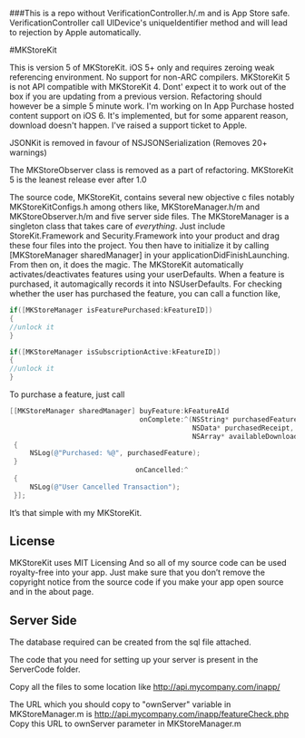 ###This is a repo without VerificationController.h/.m and is App Store safe.
VerificationController call UIDevice's uniqueIdentifier method and will lead to rejection by Apple automatically.

#MKStoreKit

This is version 5 of MKStoreKit. iOS 5+ only and requires zeroing weak referencing environment. No support for non-ARC compilers.
MKStoreKit 5 is not API compatible with MKStoreKit 4. Dont' expect it to work out of the box if you are updating from a previous version. Refactoring should however be a simple 5 minute work.
I'm working on In App Purchase hosted content support on iOS 6.
It's implemented, but for some apparent reason, download doesn't happen. I've raised a support ticket to Apple.

JSONKit is removed in favour of NSJSONSerialization (Removes 20+ warnings)

The MKStoreObserver class is removed as a part of refactoring. MKStoreKit 5 is the leanest release ever after 1.0

The source code, MKStoreKit, contains several new objective c files notably MKStoreKitConfigs.h among others like, MKStoreManager.h/m and MKStoreObserver.h/m and five server side files. The MKStoreManager is a singleton class that takes care of *everything*. Just include StoreKit.Framework and Security.Framework into your product and drag these four files into the project. You then have to initialize it by calling [MKStoreManager sharedManager] in your applicationDidFinishLaunching. From then on, it does the magic. The MKStoreKit automatically activates/deactivates features using your userDefaults. When a feature is purchased, it automagically records it into NSUserDefaults. For checking whether the user has purchased the feature, you can call a function like,


``` objective-c
if([MKStoreManager isFeaturePurchased:kFeatureID])
{
//unlock it
}
```

``` objective-c
if([MKStoreManager isSubscriptionActive:kFeatureID])
{
//unlock it
}
```

To purchase a feature, just call

``` objective-c
[[MKStoreManager sharedManager] buyFeature:kFeatureAId 
                                onComplete:^(NSString* purchasedFeature, 
                                             NSData* purchasedReceipt, 
                                             NSArray* availableDownloads)
 {
     NSLog(@"Purchased: %@", purchasedFeature);
 }
                               onCancelled:^
 {
     NSLog(@"User Cancelled Transaction");
 }];
```
It’s that simple with my MKStoreKit. 

## License 

MKStoreKit uses MIT Licensing
And so all of my source code can be used royalty-free into your app. Just make sure that you don’t remove the copyright notice from the source code if you make your app open source and in the about page.

## Server Side

The database required can be created from the sql file attached.

The code that you need for setting up your server is present in the ServerCode folder. 

Copy all the files to some location like
http://api.mycompany.com/inapp/

The URL which you should copy to "ownServer" variable in MKStoreManager.m is http://api.mycompany.com/inapp/featureCheck.php
Copy this URL to ownServer parameter in MKStoreManager.m
